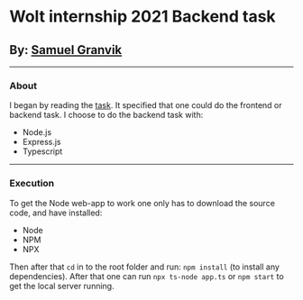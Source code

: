 # Wolt internship 2021 Backend task

## By: [Samuel Granvik](https://github.com/krullmizter)

---

### About

I began by reading the [task](https://github.com/woltapp/summer2021-internship). It specified that one could do the frontend or backend task. I choose to do the backend task with:

* Node.js
* Express.js
* Typescript

---

### Execution
To get the Node web-app to work one only has to download the source code, and have installed:

* Node
* NPM
* NPX

Then after that `cd` in to the root folder and run: `npm install` (to install any dependencies). After that one can run `npx ts-node app.ts` or `npm start` to get the local server running. 